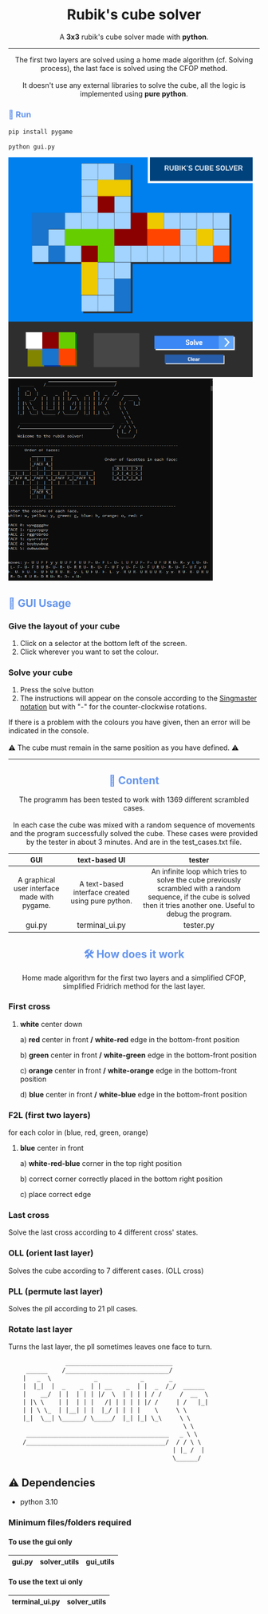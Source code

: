 <div align="center">

# Rubik's cube solver
A **3x3** rubik's cube solver made with **python**.

---

The first two layers are solved using a home made algorithm (cf. Solving process), the last face is solved using the CFOP method. <br> <br> It doesn't use any external libraries to solve the cube, all the logic is implemented using **pure python**. 
</div>

### <span style="color: cornflowerblue"> 🚀 Run

```
pip install pygame
```
```
python gui.py
```
<p float="left">
<img src="gui_utils/assets/gui_preview.png" width="490">
<img src="gui_utils/assets/terminal_solver_3.png" width="410" height="405">
</p>

## <span style="color: cornflowerblue"> 📒 GUI Usage
### Give the layout of your cube
1. Click on a selector at the bottom left of the screen.
2. Click wherever you want to set the colour.
### Solve your cube
1. Press the solve button
2. The instructions will appear on the console according to the <a href=https://i.stack.imgur.com/8i7FQ.jpg>Singmaster notation</a> but with "-" for the counter-clockwise rotations.

If there is a problem with the colours you have given, then an error will be indicated in the console.
<br> <br>
⚠️ The cube must remain in the same position as you have defined. ⚠️

---

<div align="center">

## <span style="color: cornflowerblue"> 🎁 Content
The programm has been tested to work with 1369 different scrambled cases.
<br> <br>
In each case the cube was mixed with a random sequence of movements and the program successfully solved the cube. 
These cases were provided by the tester in about 3 minutes. And are in the test_cases.txt file.
</div>
 
| GUI| text-based UI | tester | 
|:--:|:--:|:--:|
| A graphical user interface made with pygame.| A text-based interface created using pure python. | An infinite loop which tries to solve the cube previously scrambled with a random sequence, if the cube is solved then it tries another one. Useful to debug the program.
<span style="color: ; font-size: 15px;">gui.py</span>|<span style="color: ; font-size: 15px;">terminal_ui.py|<span style="color: ; font-size: 15px;">tester.py</span>

<div align="center">

## <span style="color: cornflowerblue"> 🛠️ How does it work 
Home made algorithm for the first two layers and a simplified CFOP, simplified Fridrich method for the last layer.

</div>
 
### First cross
1. **white** center down
   
    a) **red** center in front
        **/** **white-red** edge in the bottom-front position

    b) **green** center in front
        **/** **white-green** edge in the bottom-front position

    c) **orange** center in front
        **/** **white-orange** edge in the bottom-front position

    d) **blue** center in front
        **/** **white-blue** edge in the bottom-front position

### F2L (first two layers)
for each color in (blue, red, green, orange)
1. **blue** center in front

    a) **white-red-blue** corner in the top right position
    
    b) correct corner correctly placed in the bottom right position
    
    c) place correct edge

### Last cross
Solve the last cross according to 4 different cross' states.

### OLL (orient last layer)
Solves the cube according to 7 different cases. (OLL cross)

### PLL (permute last layer)
Solves the pll according to 21 pll cases.

### Rotate last layer
Turns the last layer, the pll sometimes leaves one face to turn.

```
                ______________________________
     ______    /_____________________________/
    |   _  \            _            _       _
    |  |_|  |  _    _  | | __    _  | |  _  /_/  ______
    |    __/  | |  | | | |/  \  | | | | / /     /  __  \  
    | |\ \    | |  | | |   /| | | | | |/ /     | /   |_|
    | | \ \_  | |__| | |  |_/ | | | |    \     \ \ 
    |_|  \__| \______/ \_____/  |_| |_| \_\     \ \ 
                                                 \ \ 
     ________________________________________   _ \ \ 
    /_______________________________________/  / / \ \ 
                                              | |_ /  | 
                                              \______/ 
```
   
## ⚠️ Dependencies
- python 3.10
### Minimum files/folders required 
#### To use the gui only
| gui.py | solver_utils | gui_utils
|:------:|:------------:|:--------:|

#### To use the text ui only
| terminal_ui.py | solver_utils |
|:--------------:|:------------:|